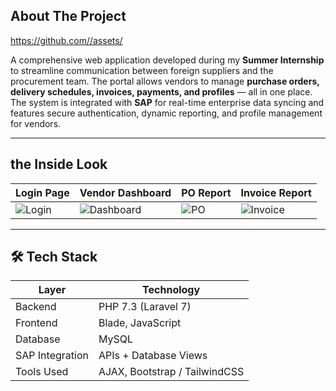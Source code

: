 ## About The Project

https://github.com//assets/

A comprehensive web application developed during my **Summer Internship** to streamline communication between foreign suppliers and the procurement team. The portal allows vendors to manage **purchase orders, delivery schedules, invoices, payments, and profiles** — all in one place.
The system is integrated with **SAP** for real-time enterprise data syncing and features secure authentication, dynamic reporting, and profile management for vendors.

---

## the Inside Look

| Login Page | Vendor Dashboard | PO Report | Invoice Report |
|------------|------------------|-----------|----------------|
| ![Login](public/screenshots/login.png) | ![Dashboard](public/screenshots/dashboard.png) | ![PO](public/screenshots/po_report.png) | ![Invoice](public/screenshots/invoice_report.png) |

---

## 🛠️ Tech Stack

| Layer       | Technology             |
|-------------|-------------------------|
| Backend     | PHP 7.3 (Laravel 7)     |
| Frontend    | Blade, JavaScript       |
| Database    | MySQL                   |
| SAP Integration | APIs + Database Views |
| Tools Used  | AJAX, Bootstrap / TailwindCSS  |


